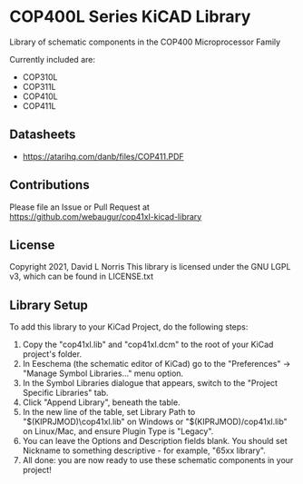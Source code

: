 # COP400L Series KiCAD Library

Library of schematic components in the COP400 Microprocessor Family

Currently included are:
* COP310L
* COP311L
* COP410L
* COP411L

## Datasheets
* https://atarihq.com/danb/files/COP411.PDF

## Contributions
Please file an Issue or Pull Request at 
https://github.com/webaugur/cop41xl-kicad-library

## License 
Copyright 2021, David L Norris
This library is licensed under the GNU LGPL v3, which can be found in LICENSE.txt

## Library Setup

To add this library to your KiCad Project, do the following steps:

1. Copy the "cop41xl.lib" and "cop41xl.dcm" to the root of your KiCad project's folder.
1. In Eeschema (the schematic editor of KiCad) go to the "Preferences" -> "Manage Symbol Libraries..." menu option.
1. In the Symbol Libraries dialogue that appears, switch to the "Project Specific Libraries" tab.
1. Click "Append Library", beneath the table.
1. In the new line of the table, set Library Path to "$(KIPRJMOD)\cop41xl.lib" on Windows or "$(KIPRJMOD)/cop41xl.lib" on Linux/Mac, and ensure Plugin Type is "Legacy".
1. You can leave the Options and Description fields blank. You should set Nickname to something descriptive - for example, "65xx library".
1. All done: you are now ready to use these schematic components in your project!


